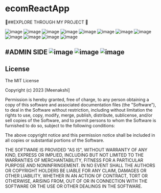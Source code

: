 # ecomReactApp

🫠##EXPLORE THROUGH MY PROJECT 🫠

![image](https://github.com/MeenakshiNS/proshop-ecomApp/assets/130451378/504ea87a-4a05-410a-b5d0-337e1e1fe2e2)
![image](https://github.com/MeenakshiNS/proshop-ecomApp/assets/130451378/b52c7f4e-6e21-43b4-a4a4-6c02a5ea0821)
![image](https://github.com/MeenakshiNS/proshop-ecomApp/assets/130451378/e5f92bd8-ff4f-4876-8390-aa21bb5a0b88)
![image](https://github.com/MeenakshiNS/proshop-ecomApp/assets/130451378/33e24fb1-2f98-41ec-9c22-4a6c0ef11b63)
![image](https://github.com/MeenakshiNS/proshop-ecomApp/assets/130451378/5be01613-3fb3-4d39-9b9e-e1fd3c846f89)
![image](https://github.com/MeenakshiNS/proshop-ecomApp/assets/130451378/c67ae5de-fd21-431f-bfae-d14c8d15cc69)
![image](https://github.com/MeenakshiNS/proshop-ecomApp/assets/130451378/165aa7db-e30e-494b-a2af-f735d17d9a88)
![image](https://github.com/MeenakshiNS/proshop-ecomApp/assets/130451378/eabf2bdc-0ee0-49b3-abc0-9897f4914bbe)
![image](https://github.com/MeenakshiNS/proshop-ecomApp/assets/130451378/096ffdd7-1f16-4c93-8a78-c14014b782de)
![image](https://github.com/MeenakshiNS/proshop-ecomApp/assets/130451378/c7af3e2d-92cf-4493-9b13-b12707cbdeb3)
![image](https://github.com/MeenakshiNS/proshop-ecomApp/assets/130451378/8f62ab1b-5643-4c70-9d53-b18e16f3a5b3)
![image](https://github.com/MeenakshiNS/proshop-ecomApp/assets/130451378/41f40284-aadc-48b7-8600-3f4d9c4148ea)

#ADMIN SIDE
![image](https://github.com/MeenakshiNS/proshop-ecomApp/assets/130451378/5115f79b-660b-49c5-9c6e-7b2bb5d3159a)
![image](https://github.com/MeenakshiNS/proshop-ecomApp/assets/130451378/344a2900-dae9-4a24-bca1-d3344f0e0ffc)
![image](https://github.com/MeenakshiNS/proshop-ecomApp/assets/130451378/718b0f4d-c6d6-4242-9f0f-328fb10932e3)
---

## License

The MIT License

Copyright (c) 2023 [Meenakshi]

Permission is hereby granted, free of charge, to any person obtaining a copy
of this software and associated documentation files (the "Software"), to deal
in the Software without restriction, including without limitation the rights
to use, copy, modify, merge, publish, distribute, sublicense, and/or sell
copies of the Software, and to permit persons to whom the Software is
furnished to do so, subject to the following conditions:

The above copyright notice and this permission notice shall be included in
all copies or substantial portions of the Software.

THE SOFTWARE IS PROVIDED "AS IS", WITHOUT WARRANTY OF ANY KIND, EXPRESS OR
IMPLIED, INCLUDING BUT NOT LIMITED TO THE WARRANTIES OF MERCHANTABILITY,
FITNESS FOR A PARTICULAR PURPOSE AND NONINFRINGEMENT. IN NO EVENT SHALL THE
AUTHORS OR COPYRIGHT HOLDERS BE LIABLE FOR ANY CLAIM, DAMAGES OR OTHER
LIABILITY, WHETHER IN AN ACTION OF CONTRACT, TORT OR OTHERWISE, ARISING FROM,
OUT OF OR IN CONNECTION WITH THE SOFTWARE OR THE USE OR OTHER DEALINGS IN
THE SOFTWARE.
